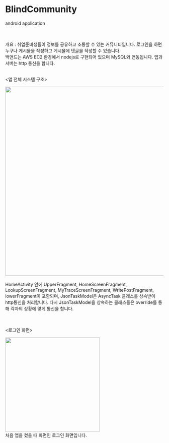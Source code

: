 # BlindCommunity
 android application
 
  </br>
 </br>
 개요 : 취업준비생들이 정보를 공유하고 소통할 수 있는 커뮤니티입니다. 로그인을 하면 누구나 게시물을 작성하고 게시물에 댓글을 작성할 수 있습니다.  
 </br>
 백앤드는 AWS EC2 환경에서 nodejs로 구현되어 있으며 MySQL와 연동됩니다. 앱과 서버는 http 통신을 합니다.
  </br>
 </br>
 
 <앱 전체 시스템 구조>
<div>
<img width = "600" src = "https://github.com/yeon-kyu/Android_application_BlindCommunity/blob/main/%EC%8A%A4%ED%81%AC%EB%A6%B0%EC%83%B7/%EB%8B%A4%EC%9D%B4%EC%96%B4%EA%B7%B8%EB%9E%A8.png">
 </div>
  </br>
HomeActivity 안에 UpperFragment, HomeScreenFragment, LookupScreenFragment, MyTraceScreenFragment, WritePostFragment, lowerFragment이 포함되며,
JsonTaskModel은 AsyncTask 클래스를 상속받아 http통신을 처리합니다. 다시 JsonTaskModel을 상속하는 클래스들은 override를 통해 각자의 상황에 맞게 통신을 합니다.  </br>
 </br>
 </br>
 
 
<로그인 화면>
<div>
<img width = "300" src = "https://github.com/yeon-kyu/Android_application_BlindCommunity/blob/main/%EC%8A%A4%ED%81%AC%EB%A6%B0%EC%83%B7/%EB%A1%9C%EA%B7%B8%EC%9D%B8.jpg">
 </div>
처음 앱을 켰을 때 화면인 로그인 화면입니다. </br>
 </br>
 </br>
